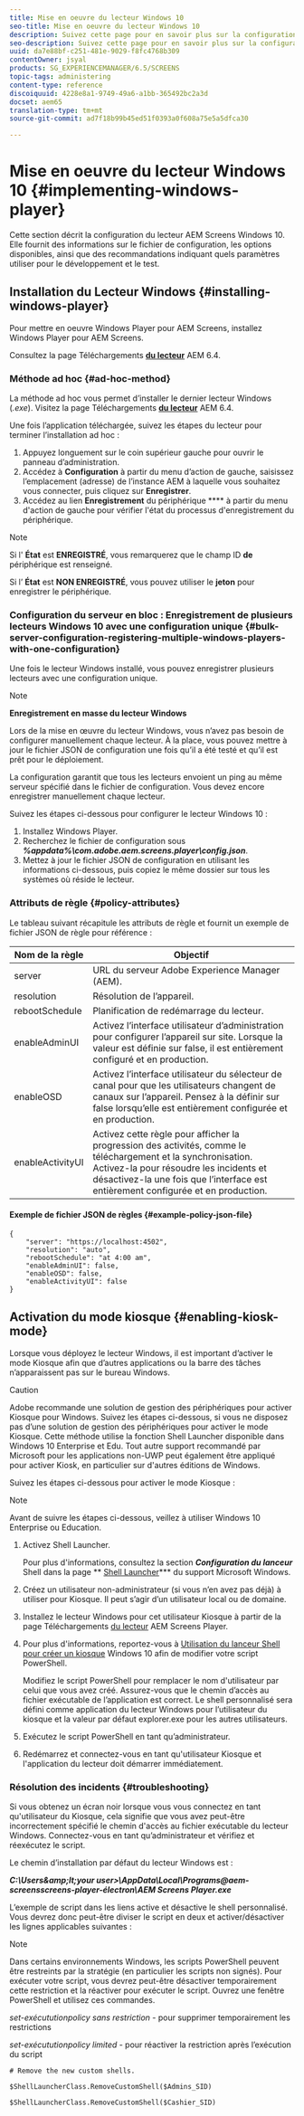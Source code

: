 ```yaml
---
title: Mise en oeuvre du lecteur Windows 10
seo-title: Mise en oeuvre du lecteur Windows 10
description: Suivez cette page pour en savoir plus sur la configuration du lecteur AEM Screens Windows 10.
seo-description: Suivez cette page pour en savoir plus sur la configuration du lecteur AEM Screens Windows 10.
uuid: da7e88bf-c251-481e-9029-f8fc4768b309
contentOwner: jsyal
products: SG_EXPERIENCEMANAGER/6.5/SCREENS
topic-tags: administering
content-type: reference
discoiquuid: 4228e8a1-9749-49a6-a1bb-365492bc2a3d
docset: aem65
translation-type: tm+mt
source-git-commit: ad7f18b99b45ed51f0393a0f608a75e5a5dfca30

---
```



# Mise en oeuvre du lecteur Windows 10 {#implementing-windows-player}

Cette section décrit la configuration du lecteur AEM Screens Windows 10. Elle fournit des informations sur le fichier de configuration, les options disponibles, ainsi que des recommandations indiquant quels paramètres utiliser pour le développement et le test.

## Installation du Lecteur Windows {#installing-windows-player}

Pour mettre en oeuvre Windows Player pour AEM Screens, installez Windows Player pour AEM Screens.

Consultez la page Téléchargements [**du lecteur**](https://download.macromedia.com/screens/) AEM 6.4.

### Méthode ad hoc {#ad-hoc-method}

La méthode ad hoc vous permet d’installer le dernier lecteur Windows (*.exe*). Visitez la page Téléchargements [**du lecteur**](https://download.macromedia.com/screens/) AEM 6.4.

Une fois l’application téléchargée, suivez les étapes du lecteur pour terminer l’installation ad hoc :

1. Appuyez longuement sur le coin supérieur gauche pour ouvrir le panneau d’administration.
1. Accédez à **Configuration** à partir du menu d’action de gauche, saisissez l’emplacement (adresse) de l’instance AEM à laquelle vous souhaitez vous connecter, puis cliquez sur **Enregistrer**.
1. Accédez au lien **Enregistrement** du périphérique **** à partir du menu d'action de gauche pour vérifier l'état du processus d'enregistrement du périphérique.

>[!NOTE]
>
>Si l' **État** est **ENREGISTRÉ**, vous remarquerez que le champ ID **de** périphérique est renseigné.
>
>Si l’ **État** est **NON ENREGISTRÉ**, vous pouvez utiliser le **jeton** pour enregistrer le périphérique.

### Configuration du serveur en bloc : Enregistrement de plusieurs lecteurs Windows 10 avec une configuration unique {#bulk-server-configuration-registering-multiple-windows-players-with-one-configuration}

Une fois le lecteur Windows installé, vous pouvez enregistrer plusieurs lecteurs avec une configuration unique.

>[!NOTE]
>
>**Enregistrement en masse du lecteur Windows**
>
>Lors de la mise en œuvre du lecteur Windows, vous n’avez pas besoin de configurer manuellement chaque lecteur. À la place, vous pouvez mettre à jour le fichier JSON de configuration une fois qu’il a été testé et qu’il est prêt pour le déploiement.
>
>La configuration garantit que tous les lecteurs envoient un ping au même serveur spécifié dans le fichier de configuration. Vous devez encore enregistrer manuellement chaque lecteur.

Suivez les étapes ci-dessous pour configurer le lecteur Windows 10 :

1. Installez Windows Player.
1. Recherchez le fichier de configuration sous ***%appdata%\com.adobe.aem.screens.player\config.json***.
1. Mettez à jour le fichier JSON de configuration en utilisant les informations ci-dessous, puis copiez le même dossier sur tous les systèmes où réside le lecteur.

### Attributs de règle {#policy-attributes}

Le tableau suivant récapitule les attributs de règle et fournit un exemple de fichier JSON de règle pour référence :

| **Nom de la règle** | **Objectif** |
|---|---|
| server | URL du serveur Adobe Experience Manager (AEM). |
| resolution | Résolution de l’appareil. |
| rebootSchedule | Planification de redémarrage du lecteur. |
| enableAdminUI | Activez l’interface utilisateur d’administration pour configurer l’appareil sur site. Lorsque la valeur est définie sur false, il est entièrement configuré et en production. |
| enableOSD | Activez l’interface utilisateur du sélecteur de canal pour que les utilisateurs changent de canaux sur l’appareil. Pensez à la définir sur false lorsqu’elle est entièrement configurée et en production. |
| enableActivityUI | Activez cette règle pour afficher la progression des activités, comme le téléchargement et la synchronisation. Activez-la pour résoudre les incidents et désactivez-la une fois que l’interface est entièrement configurée et en production. |

#### Exemple de fichier JSON de règles {#example-policy-json-file}

```
{
    "server": "https://localhost:4502",
    "resolution": "auto",
    "rebootSchedule": "at 4:00 am",
    "enableAdminUI": false,
    "enableOSD": false,
    "enableActivityUI": false
}
```

## Activation du mode kiosque {#enabling-kiosk-mode}

Lorsque vous déployez le lecteur Windows, il est important d’activer le mode Kiosque afin que d’autres applications ou la barre des tâches n’apparaissent pas sur le bureau Windows.

>[!CAUTION]
>
>Adobe recommande une solution de gestion des périphériques pour activer Kiosque pour Windows. Suivez les étapes ci-dessous, si vous ne disposez pas d’une solution de gestion des périphériques pour activer le mode Kiosque. Cette méthode utilise la fonction Shell Launcher disponible dans Windows 10 Enterprise et Edu. Tout autre support recommandé par Microsoft pour les applications non-UWP peut également être appliqué pour activer Kiosk, en particulier sur d'autres éditions de Windows.

Suivez les étapes ci-dessous pour activer le mode Kiosque :

>[!NOTE]
>
>Avant de suivre les étapes ci-dessous, veillez à utiliser Windows 10 Enterprise ou Education.

1. Activez Shell Launcher.

   Pour plus d'informations, consultez la section ***Configuration du lanceur*** Shell dans la page ** [Shell Launcher](https://docs.microsoft.com/en-us/windows-hardware/customize/enterprise/shell-launcher)*** du support Microsoft Windows.

1. Créez un utilisateur non-administrateur (si vous n’en avez pas déjà) à utiliser pour Kiosque. Il peut s’agir d’un utilisateur local ou de domaine.
1. Installez le lecteur Windows pour cet utilisateur Kiosque à partir de la page Téléchargements [du lecteur](https://download.macromedia.com/screens/) AEM Screens Player.
1. Pour plus d'informations, reportez-vous à [Utilisation du lanceur Shell pour créer un kiosque](https://docs.microsoft.com/en-us/windows/configuration/kiosk-shelllauncher) Windows 10 afin de modifier votre script PowerShell.

   Modifiez le script PowerShell pour remplacer le nom d'utilisateur par celui que vous avez créé. Assurez-vous que le chemin d’accès au fichier exécutable de l’application est correct. Le shell personnalisé sera défini comme application du lecteur Windows pour l’utilisateur du kiosque et la valeur par défaut explorer.exe pour les autres utilisateurs.

1. Exécutez le script PowerShell en tant qu’administrateur.
1. Redémarrez et connectez-vous en tant qu'utilisateur Kiosque et l'application du lecteur doit démarrer immédiatement.

### Résolution des incidents {#troubleshooting}

Si vous obtenez un écran noir lorsque vous vous connectez en tant qu'utilisateur du Kiosque, cela signifie que vous avez peut-être incorrectement spécifié le chemin d'accès au fichier exécutable du lecteur Windows. Connectez-vous en tant qu’administrateur et vérifiez et réexécutez le script.

Le chemin d’installation par défaut du lecteur Windows est :

***C:\Users\&amp;lt;your user&gt;\AppData\Local\Programs\@aem-screensscreens-player-électron\AEM Screens Player.exe***

L’exemple de script dans les liens active et désactive le shell personnalisé. Vous devrez donc peut-être diviser le script en deux et activer/désactiver les lignes applicables suivantes :

>[!NOTE]
>
>Dans certains environnements Windows, les scripts PowerShell peuvent être restreints par la stratégie (en particulier les scripts non signés). Pour exécuter votre script, vous devrez peut-être désactiver temporairement cette restriction et la réactiver pour exécuter le script. Ouvrez une fenêtre PowerShell et utilisez ces commandes.
>
>*set-exécututionpolicy sans restriction* - pour supprimer temporairement les restrictions
>
>*set-exécututionpolicy limited* - pour réactiver la restriction après l’exécution du script

```
# Remove the new custom shells.

$ShellLauncherClass.RemoveCustomShell($Admins_SID)

$ShellLauncherClass.RemoveCustomShell($Cashier_SID)
```

